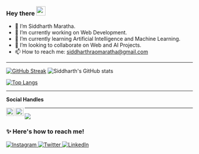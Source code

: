 <!-- Hi there 👋-->
### Hey there <img src="https://media.giphy.com/media/hvRJCLFzcasrR4ia7z/giphy.gif" width="25px">

- 👋 I’m Siddharth Maratha.
- 🔭 I’m currently working on Web Development.
- 🌱 I’m currently learning Artificial Intelligence and Machine Learning.
- 👯 I’m looking to collaborate on Web and AI Projects. 
- 📫 How to reach me: siddharthraomaratha@gmail.com 
<hr>


<!--  ![Siddharth's GitHub stats](https://github-readme-stats.vercel.app/api?username=siddharthmaratha&theme=highcontrast&show_icons=true)  -->
[![GitHub Streak](https://github-readme-streak-stats.herokuapp.com/?user=siddharthmaratha&theme=neon-dark)](https://git.io/streak-stats)
![Siddharth's GitHub stats](https://github-readme-stats.vercel.app/api?username=siddharthmaratha&show_icons=true&theme=dark)

[![Top Langs](https://github-readme-stats.vercel.app/api/top-langs/?username=siddharthmaratha&layout=compact)](https://github.com/anuraghazra/github-readme-stats) 
<hr>


<b>Social Handles</b>
    
<a href="https://www.linkedin.com/in/siddharth-maratha-390993194/">
  <img align="left" alt="Siddharth's LinkedIN" width="22px" src="https://raw.githubusercontent.com/peterthehan/peterthehan/master/assets/linkedin.svg" />
</a>

<a href="https://twitter.com/SiddharthhRao">
  <img align="left" alt="Siddharth Maratha | Twitter" width="22px" src="https://raw.githubusercontent.com/peterthehan/peterthehan/master/assets/twitter.svg" />
</a> 



<hr>

![](https://komarev.com/ghpvc/?username=your-github-siddharthmaratha&color=red&style=plastic)

### ✨ Here's how to reach me! 
<p> 
  <a href ="https://www.instagram.com/saireljoi/"> <img src="img/instagram_favicon-32x32.png" alt="Instagram"/> </a> <a href="#"> 
  <a href ="https://www.twitter.com/seevera_xyrell/"> <img src="img/twitter_favicon-32x32.png" alt="Twitter"> <a href="#"> 
  <a href ="https://www.linkedin.com/in/xyrell-joi-quirona-bb6b14136/"> <img src="img/linkedin_favicon-32x32.png" alt="LinkedIn"> <a href="#"> 
</p>
